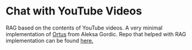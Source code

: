 # Chat with YouTube Videos
RAG based on the contents of YouTube videos. A very minimal implementation of [Ortus](https://www.ortusbuddy.ai/) from Aleksa Gordic. Repo that helped with RAG implementation can be found [here.](https://github.com/madhavthaker1/llm/tree/main/rag)
